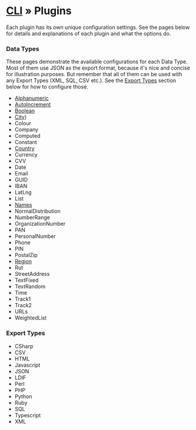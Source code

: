 # [CLI](./README.md) &raquo; Plugins

Each plugin has its own unique configuration settings. See the pages below for details and explanations of each plugin and 
what the options do.

### Data Types

These pages demonstrate the available configurations for each Data Type. Most of them use JSON as the export format, 
because it's nice and concise for illustration purposes. But remember that all of them can be used with any Export 
Types (XML, SQL, CSV etc.). See the [Export Types](#export-types) section below for how to configure those.

- [Alphanumeric](../client/src/plugins/dataTypes/Alphanumeric/README.md)
- [AutoIncrement](../client/src/plugins/dataTypes/AutoIncrement/README.md)
- [Boolean](../client/src/plugins/dataTypes/Boolean/README.md)
- [City](../client/src/plugins/dataTypes/City/README.md))
- Colour
- Company
- Computed
- Constant
- [Country](../client/src/plugins/dataTypes/Country/README.md)
- Currency
- CVV
- Date
- Email
- GUID
- IBAN
- LatLng
- List
- [Names](../client/src/plugins/dataTypes/Names/README.md)
- NormalDistribution
- NumberRange
- OrganizationNumber
- PAN
- PersonalNumber
- Phone
- PIN
- PostalZip
- [Region](../client/src/plugins/dataTypes/Region/README.md)
- Rut
- StreetAddress
- TextFixed
- TextRandom
- Time
- Track1
- Track2
- URLs
- WeightedList

### Export Types

- CSharp
- CSV
- HTML
- Javascript
- JSON
- LDIF
- Perl
- PHP
- Python
- Ruby
- SQL
- Typescript
- XML

